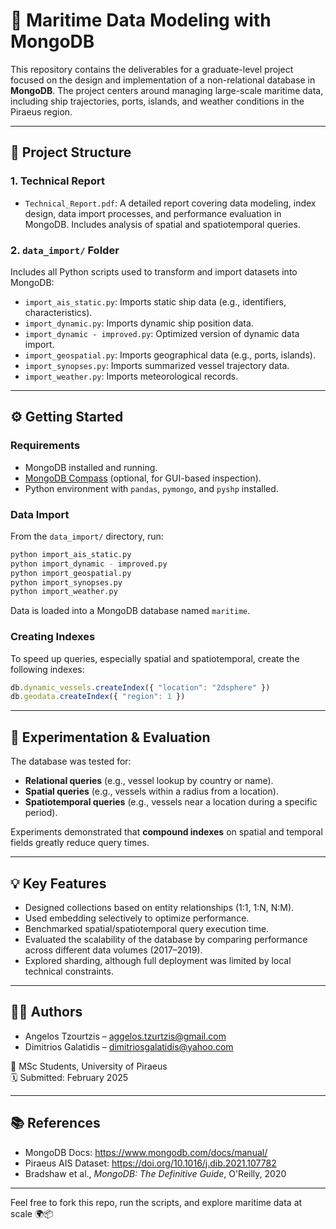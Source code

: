 # 🚢 Maritime Data Modeling with MongoDB

This repository contains the deliverables for a graduate-level project focused on the design and implementation of a non-relational database in **MongoDB**. The project centers around managing large-scale maritime data, including ship trajectories, ports, islands, and weather conditions in the Piraeus region.

---

## 📁 Project Structure

### 1. Technical Report
- `Technical_Report.pdf`: A detailed report covering data modeling, index design, data import processes, and performance evaluation in MongoDB. Includes analysis of spatial and spatiotemporal queries.

### 2. `data_import/` Folder
Includes all Python scripts used to transform and import datasets into MongoDB:

- `import_ais_static.py`: Imports static ship data (e.g., identifiers, characteristics).
- `import_dynamic.py`: Imports dynamic ship position data.
- `import_dynamic - improved.py`: Optimized version of dynamic data import.
- `import_geospatial.py`: Imports geographical data (e.g., ports, islands).
- `import_synopses.py`: Imports summarized vessel trajectory data.
- `import_weather.py`: Imports meteorological records.

---

## ⚙️ Getting Started

### Requirements

- MongoDB installed and running.
- [MongoDB Compass](https://www.mongodb.com/try/download/compass) (optional, for GUI-based inspection).
- Python environment with `pandas`, `pymongo`, and `pyshp` installed.

### Data Import

From the `data_import/` directory, run:

```bash
python import_ais_static.py
python import_dynamic - improved.py
python import_geospatial.py
python import_synopses.py
python import_weather.py
```

Data is loaded into a MongoDB database named `maritime`.

### Creating Indexes

To speed up queries, especially spatial and spatiotemporal, create the following indexes:

```javascript
db.dynamic_vessels.createIndex({ "location": "2dsphere" })
db.geodata.createIndex({ "region": 1 })
```

---

## 🧪 Experimentation & Evaluation

The database was tested for:

- **Relational queries** (e.g., vessel lookup by country or name).
- **Spatial queries** (e.g., vessels within a radius from a location).
- **Spatiotemporal queries** (e.g., vessels near a location during a specific period).

Experiments demonstrated that **compound indexes** on spatial and temporal fields greatly reduce query times.

---

## 💡 Key Features

- Designed collections based on entity relationships (1:1, 1:N, N:M).
- Used embedding selectively to optimize performance.
- Benchmarked spatial/spatiotemporal query execution time.
- Evaluated the scalability of the database by comparing performance across different data volumes (2017–2019).
- Explored sharding, although full deployment was limited by local technical constraints.

---

## 👨‍💻 Authors

- Angelos Tzourtzis – [aggelos.tzurtzis@gmail.com](mailto:aggelos.tzurtzis@gmail.com)  
- Dimitrios Galatidis – [dimitriosgalatidis@yahoo.com](mailto:dimitriosgalatidis@yahoo.com)

📍 MSc Students, University of Piraeus  
🗓️ Submitted: February 2025

---

## 📚 References

- MongoDB Docs: https://www.mongodb.com/docs/manual/  
- Piraeus AIS Dataset: [https://doi.org/10.1016/j.dib.2021.107782  ](https://zenodo.org/records/6323416)
- Bradshaw et al., *MongoDB: The Definitive Guide*, O'Reilly, 2020

---

Feel free to fork this repo, run the scripts, and explore maritime data at scale 🌍📦
